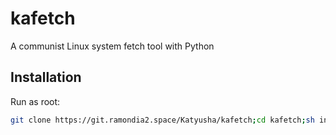 # kafetch
A communist Linux system fetch tool with Python
## Installation
Run as root:<br/>
```sh
git clone https://git.ramondia2.space/Katyusha/kafetch;cd kafetch;sh install.sh
```